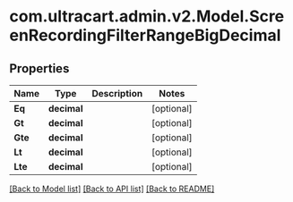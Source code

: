 
# com.ultracart.admin.v2.Model.ScreenRecordingFilterRangeBigDecimal

## Properties

Name | Type | Description | Notes
------------ | ------------- | ------------- | -------------
**Eq** | **decimal** |  | [optional] 
**Gt** | **decimal** |  | [optional] 
**Gte** | **decimal** |  | [optional] 
**Lt** | **decimal** |  | [optional] 
**Lte** | **decimal** |  | [optional] 

[[Back to Model list]](../README.md#documentation-for-models)
[[Back to API list]](../README.md#documentation-for-api-endpoints)
[[Back to README]](../README.md)

